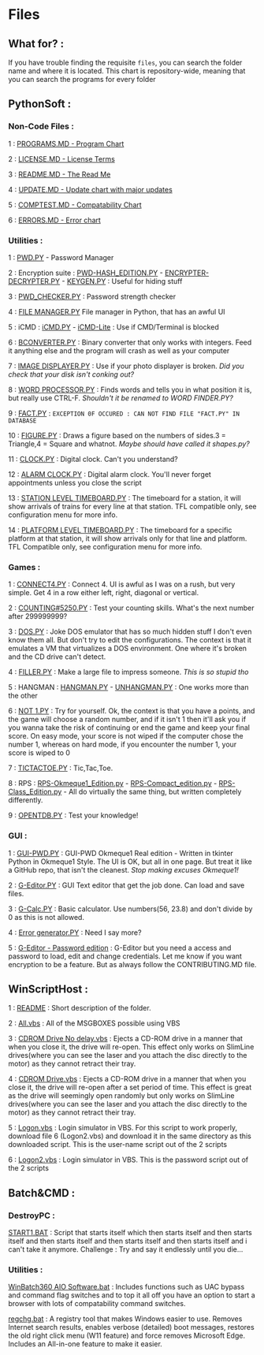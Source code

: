 # Files

## What for? : 

If you have trouble finding the requisite `files`, you can search the folder name and where it is located. This chart is repository-wide, meaning that you can search the programs for every folder

## PythonSoft : 

### Non-Code Files : 

1 : [PROGRAMS.MD - Program Chart](https://github.com/GamerSoft24/Software/tree/Main/Okmeque1Soft/Programs.md)

2 : [LICENSE.MD - License Terms](https//github.com/Okmeque1/Software/tree/main/LICENSE.md)

3 : [README.MD - The Read Me](https//github.com/Okmeque1/Software/tree/main/PythonSoft/README.md)

4 : [UPDATE.MD - Update chart with major updates](https://github.com/GamerSoft24/Software/blob/Main/.github/security/server_error.md)

5 : [COMPTEST.MD - Compatability Chart](https://github.com/GamerSoft24/Software/blob/Main/.github/security/server_error.md)

6 : [ERRORS.MD - Error chart](https://github.com/GamerSoft24/Software/blob/Main/PySoft/Errors%20chart.md)

### Utilities :

1 : [PWD.PY](https://github.com/GamerSoft24/Software/tree/Main/Okmeque1Soft/PythonSoft/Utilities/pwd.py) - Password Manager

2 : Encryption suite : [PWD-HASH_EDITION.PY](https://github.com/GamerSoft24/Software/tree/Main/Okmeque1Soft/PythonSoft/Utilities/pwd-hash_edition.py) - [ENCRYPTER-DECRYPTER.PY](https://github.com/GamerSoft24/Software/tree/Main/Okmeque1Soft/PythonSoft/Utilities/Encrypter-Decrypter.py) - [KEYGEN.PY](https://github.com/GamerSoft24/Software/tree/Main/Okmeque1Soft/PythonSoft/Utilities/keygen.py) : Useful for hiding stuff

3 : [PWD_CHECKER.PY](https://github.com/GamerSoft24/Software/tree/Main/Okmeque1Soft/PythonSoft/Utilities/pwd_checker.py) : Password strength checker

4 : [FILE MANAGER.PY](https://github.com/GamerSoft24/Software/tree/Main/Okmeque1Soft/PythonSoft/Utilities/file%20manager.py) File manager in Python, that has an awful UI

5 : iCMD : [iCMD.PY](https://github.com/GamerSoft24/Software/tree/Main/Okmeque1Soft/PythonSoft/Utilities/iCMD.py) - [iCMD-Lite](https://github.com/GamerSoft24/Software/tree/Main/Okmeque1Soft/PythonSoft/Utilities/iCMD-Lite.py) : Use if CMD/Terminal is blocked

6 : [BCONVERTER.PY](https://github.com/GamerSoft24/Software/tree/Main/Okmeque1Soft/PythonSoft/Utilities/bconverter.py) : Binary converter that only works with integers. Feed it anything else and the program will crash as well as your computer

7 : [IMAGE DISPLAYER.PY](https://github.com/GamerSoft24/Software/tree/Main/Okmeque1Soft/PythonSoft/Utilities/image%20displayer.py) : Use if your photo displayer is broken. *Did you check that your disk isn't conking out?*

8 : [WORD PROCESSOR.PY](https://github.com/GamerSoft24/Software/tree/Main/Okmeque1Soft/PythonSoft/Utilities/word%20processor.py) : Finds words and tells you in what position it is, but really use CTRL-F. *Shouldn't it be renamed to WORD FINDER.PY?*

9 : [FACT.PY](https://github.com/GamerSoft24/Software/tree/Main/.github/SECURITY/Server%20Error.md) : `EXCEPTION 0F OCCURED : CAN NOT FIND FILE "FACT.PY" IN DATABASE`

10 : [FIGURE.PY](https://github.com/GamerSoft24/Software/tree/Main/Okmeque1Soft/PythonSoft/Utilities/figure.py) : Draws a figure based on the numbers of sides.3 = Triangle,4 = Square and whatnot. *Maybe should have called it shapes.py?*

11 : [CLOCK.PY](https://github.com/GamerSoft24/Software/tree/Main/Okmeque1Soft/PythonSoft/Utilities/clock.py) : Digital clock. Can't you understand?

12 : [ALARM CLOCK.PY](https://github.com/Okmeque1/software/blob/main/PythonSoft/Utilities/alarm%20clock.py) : Digital alarm clock. You'll never forget appointments unless you close the script

13 : [STATION LEVEL TIMEBOARD.PY](https://github.com/Okmeque1/software/blob/main/PythonSoft/Utilities/station%20level%20timeboard.py) : The timeboard for a station, it will show arrivals of trains for every line at that station. TFL compatible only, see configuration menu for more info.

14 : [PLATFORM LEVEL TIMEBOARD.PY](https://github.com/Okmeque1/software/blob/main/PythonSoft/Utilities/platform%20level%20timeboard.py) : The timeboard for a specific platform at that station, it will show arrivals only for that line and platform. TFL Compatible only, see configuration menu for more info.

### Games :

1 : [CONNECT4.PY](https://github.com/GamerSoft24/Software/tree/Main/Okmeque1Soft/PythonSoft/Games/connect4.py) : Connect 4. UI is awful as I was on a rush, but very simple. Get 4 in a row either left, right, diagonal or vertical.

2 : [COUNTING#5250.PY](https://github.com/GamerSoft24/Software/tree/Main/Okmeque1Soft/PythonSoft/Games/counting#5250.py) : Test your counting skills. What's the next number after 299999999?

3 : [DOS.PY](https://github.com/GamerSoft24/Software/tree/Main/Okmeque1Soft/PythonSoft/Games/dos.py) : Joke DOS emulator that has so much hidden stuff I don't even know them all. But don't try to edit the configurations. The context is that it emulates a VM that virtualizes a DOS environment. One where it's broken and the CD drive can't detect. 

4 : [FILLER.PY](https://github.com/GamerSoft24/Software/tree/Main/Okmeque1Soft/PythonSoft/Games/filler.py) : Make a large file to impress someone. *This is so stupid tho*

5 : HANGMAN : [HANGMAN.PY](https://github.com/GamerSoft24/Software/tree/Main/Okmeque1Soft/PythonSoft/Games/hangman.py) - [UNHANGMAN.PY](https://github.com/GamerSoft24/Software/tree/Main/Okmeque1Soft/PythonSoft/Games/unhangman.py) : One works more than the other

6 : [NOT 1.PY](https://github.com/GamerSoft24/Software/tree/Main/Okmeque1Soft/PythonSoft/Games/not%201.py) : Try for yourself. Ok, the context is that you have a points, and the game will choose a random number, and if it isn't 1 then it'll ask you if you wanna take the risk of continuing or end the game and keep your final score. On easy mode, your score is not wiped if the computer chose the number 1, whereas on hard mode, if you encounter the number 1, your score is wiped to 0

7 : [TICTACTOE.PY](https://github.com/GamerSoft24/Software/tree/Main/Okmeque1Soft/PythonSoft/Games/tictactoe.py) : Tic,Tac,Toe.

8 : RPS : [RPS-Okmeque1_Edition.py](https://github.com/GamerSoft24/Software/tree/Main/Okmeque1Soft/PythonSoft/Games/rps-okmeque1_edition.py) - [RPS-Compact_edition.py](https://github.com/GamerSoft24/Software/tree/Main/Okmeque1Soft/PythonSoft/Games/rps-compact_edition.py) - [RPS-Class_Edition.py](https://github.com/Okmeque1/software/blob/main/PythonSoft/Games/rps-class_edition.py) - All do virtually the same thing, but written completely differently.

9 : [OPENTDB.PY](https://github.com/GamerSoft24/Software/tree/Main/Okmeque1Soft/PythonSoft/Games/opentdb.py) : Test your knowledge!

### GUI : 

1 : [GUI-PWD.PY](https://github.com/Okmeque1/software/blob/main/PythonSoft/GUI/GUI-PWD.py) : GUI-PWD Okmeque1 Real edition - Written in tkinter Python in Okmeque1 Style. The UI is OK, but all in one page. But treat it like a GitHub repo, that isn't the cleanest. *Stop making excuses Okmeque1!*

2 : [G-Editor.PY](https://github.com/Okmeque1/software/blob/main/PythonSoft/GUI/G-Editor.py) : GUI Text editor that get the job done. Can load and save files.

3 : [G-Calc.PY](https://github.com/Okmeque1/software/blob/main/PythonSoft/GUI/G-Calc.py) : Basic calculator. Use numbers(56, 23.8) and don't divide by 0 as this is not allowed. 

4 : [Error generator.PY](https://github.com/Okmeque1/software/blob/main/PythonSoft/GUI/Error%20generator.py) : Need I say more?

5 : [G-Editor - Password edition](https://github.com/Okmeque1/software/blob/main/PythonSoft/GUI/G-Editor%20-%20Password%20Edition.py) : G-Editor but you need a access and password to load, edit and change credentials. Let me know if you want encryption to be a feature. But as always follow the CONTRIBUTING.MD file.

## WinScriptHost : 

1 : [README](https://github.com/Okmeque1/software/blob/main/WinScriptHost/README.MD) : Short description of the folder.

2 : [All.vbs](https://github.com/Okmeque1/software/blob/main/WinScriptHost/all.vbs) : All of the MSGBOXES possible using VBS

3 : [CDROM Drive No delay.vbs](https://github.com/Okmeque1/software/blob/main/WinScriptHost/cdrom%20drive%20no%20delay.vbs) : Ejects a CD-ROM drive in a manner that when you close it, the drive will re-open. This effect only works on SlimLine drives(where you can see the laser and you attach the disc directly to the motor) as they cannot retract their tray.

4 : [CDROM Drive.vbs](https://github.com/Okmeque1/software/blob/main/WinScriptHost/cdrom%20drive.vbs) : Ejects a CD-ROM drive in a manner that when you close it, the drive will re-open after a set period of time. This effect is great as the drive will seemingly open randomly but only works on SlimLine drives(where you can see the laser and you attach the disc directly to the motor) as they cannot retract their tray.

5 : [Logon.vbs](https://github.com/Okmeque1/software/blob/main/WinScriptHost/logon.VBS) : Login simulator in VBS. For this script to work properly, download file 6 (Logon2.vbs) and download it in the same directory as this downloaded script. This is the user-name script out of the 2 scripts

6 : [Logon2.vbs](https://github.com/Okmeque1/software/blob/main/WinScriptHost/logon2.VBS) : Login simulator in VBS. This is the password script out of the 2 scripts

## Batch&CMD : 

### DestroyPC : 

[START1.BAT](https://github.com/Okmeque1/software/blob/main/Batch%26CMD/DestroyPC/START1.BAT) : Script that starts itself which then starts itself and then starts itself and then starts itself and then starts itself and then starts itself and i can't take it anymore. Challenge : Try and say it endlessly until you die...

### Utilities : 

[WinBatch360 AIO Software.bat](https://github.com/Okmeque1/software/blob/main/Batch%26CMD/Utilities/WinBatch360%20AIO%20Software.bat) : Includes functions such as UAC bypass and command flag switches and to top it all off you have an option to start a browser with lots of compatability command switches.

[regchg.bat](https://github.com/Okmeque1/software/blob/main/Batch%26CMD/Utilities/regchg.bat) : A registry tool that makes Windows easier to use. Removes Internet search results, enables verbose (detailed) boot messages, restores the old right click menu (W11 feature) and force removes Microsoft Edge. Includes an All-in-one feature to make it easier.
